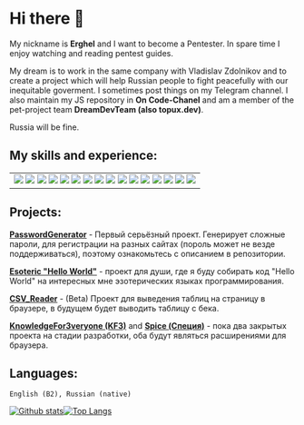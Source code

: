 # Hi there 👋
My nickname is **Erghel** and I want to become a Pentester. In spare time I enjoy watching and reading pentest guides. 

My dream is to work in the same company with Vladislav Zdolnikov and to create a project which will help Russian people to fight peacefully with our inequitable goverment. I sometimes post things on my Telegram channel. I also maintain my JS repository in **On Code-Chanel** and am a member of the pet-project team **DreamDevTeam (also topux.dev)**.

Russia will be fine.

## My skills and experience:
<table>
  <tr>
    <td> <img src="https://cdn.iconscout.com/icon/free/png-64/html-59-225995.png">
    <img src="https://cdn.iconscout.com/icon/free/png-64/css3-8-1175200.png">
    <img src="https://cdn.iconscout.com/icon/free/png-64/javascript-2038874-1720087.png">
    <img src="https://cdn.iconscout.com/icon/free/png-64/ruby-226055.png">
    <img src="https://cdn.iconscout.com/icon/free/png-64/react-4-1175110.png">
    <img src="https://cdn.iconscout.com/icon/free/png-64/python-3629591-3032289.png">
    <img src="https://cdn.iconscout.com/icon/free/png-64/linux-21-1174928.png">
    <img src="https://cdn.iconscout.com/icon/free/png-64/java-22-225997.png">
    <img src="https://cdn.iconscout.com/icon/free/png-64/figma-3521426-2944870.png">
    <img src="https://cdn.iconscout.com/icon/free/png-64/visual-studio-code-1868941-1583105.png">
    <img src="https://cdn.iconscout.com/icon/premium/png-64-thumb/https-2097909-1762683.png">
    <img src="https://cdn.iconscout.com/icon/free/png-64/arduino-226072.png">
    <img src="https://cdn.iconscout.com/icon/free/png-64/rubber-duck-4128972-3426805.png">
    <img src="https://cdn.iconscout.com/icon/free/png-64/jest-3628860-3030000.png">
    <img src="https://upload.wikimedia.org/wikipedia/commons/thumb/0/02/LOLCode_logo.png/80px-LOLCode_logo.png">
    <img src="https://upload.wikimedia.org/wikipedia/commons/thumb/f/f1/Scratchlogo.svg/215px-Scratchlogo.svg.png">
    </td>
    </tr>
 </table>

## Projects:
   **[PasswordGenerator](https://github.com/Erghel/PasswordGenerator)** - Первый серьёзный проект. Генерирует сложные пароли, для регистрации на разных сайтах (пороль может не везде поддерживаться), поэтому ознакомьтесь с описанием в репозитории.
   
   **[Esoteric "Hello World"](https://github.com/Erghel/Esoteric-HelloWorld)** - проект для души, где я буду собирать код "Hello World" на интересных мне эзотерических языках программирования.
 
**[CSV_Reader](https://github.com/Erghel/CSV_Reader_HTML)** - (Beta) Проект для выведения таблиц на страницу в браузере, в будущем будет выводить таблицу с бека.

**[KnowledgeFor3veryone (KF3)]()** and **[Spice (Специя)]()** - пока два закрытых проекта на стадии разработки, оба будут являться расширениями для браузера.
    
 ## Languages: 
    English (B2), Russian (native)
   

[![Github stats](https://github-readme-stats.vercel.app/api?username=Erghel&hide_border=true&count_private=true&show_icons=true&theme=vision-friendly-dark&include_all_commits=true)](https://github.com/anuraghazra/github-readme-stats)[![Top Langs](https://github-readme-stats.vercel.app/api/top-langs/?username=Erghel&hide=smarty,java,actionscript&hide_border=true&theme=vision-friendly-dark&langs_count=10&layout=compact)](https://github.com/anuraghazra/github-readme-stats)

